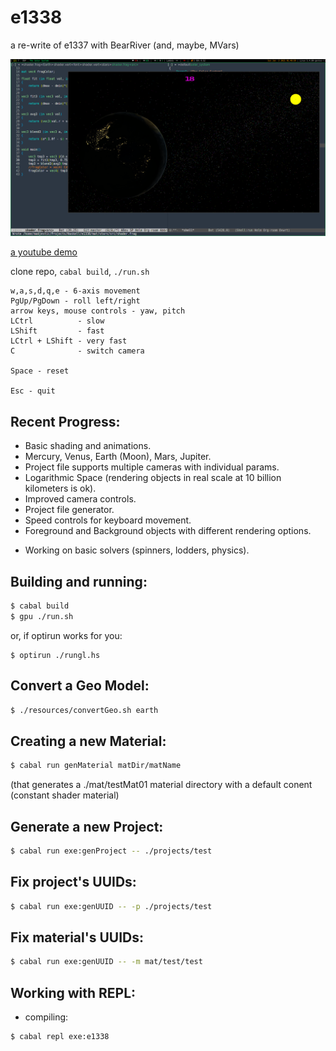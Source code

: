 # e1338
a re-write of e1337 with BearRiver (and, maybe, MVars)

![](https://github.com/madjestic/e1338/blob/master/output.png)

[a youtube demo](https://youtu.be/UwSk4vkb3-Y)

clone repo, `cabal build`, `./run.sh`

```
w,a,s,d,q,e - 6-axis movement
PgUp/PgDown - roll left/right
arrow keys, mouse controls - yaw, pitch
LCtrl          - slow
LShift         - fast
LCtrl + LShift - very fast
C              - switch camera

Space - reset

Esc - quit
```

## Recent Progress:

* Basic shading and animations.
* Mercury, Venus, Earth (Moon), Mars, Jupiter.
* Project file supports multiple cameras with individual params.
* Logarithmic Space (rendering objects in real scale at 10 billion kilometers is ok).
* Improved camera controls.
* Project file generator.
* Speed controls for keyboard movement.
* Foreground and Background objects with different rendering options.
+ Working on basic solvers (spinners, lodders, physics).

## Building and running:
```bash
$ cabal build
$ gpu ./run.sh
```
or, if optirun works for you:
```
$ optirun ./rungl.hs
```

## Convert a Geo Model:
```bash
$ ./resources/convertGeo.sh earth
```

## Creating a new Material:
```bash
$ cabal run genMaterial matDir/matName
```
(that generates a ./mat/testMat01 material directory with a default conent (constant shader material)

## Generate a new Project:
```bash
$ cabal run exe:genProject -- ./projects/test
```

## Fix project's UUIDs:
```bash
$ cabal run exe:genUUID -- -p ./projects/test
```

## Fix material's UUIDs:
```bash
$ cabal run exe:genUUID -- -m mat/test/test
```

## Working with REPL:
- compiling:
```bash
$ cabal repl exe:e1338
```





